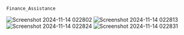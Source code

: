                                                          Finance_Assistance
![Screenshot 2024-11-14 022802](https://github.com/user-attachments/assets/a219f86d-6b86-4f0f-9f42-43b465587353)
![Screenshot 2024-11-14 022813](https://github.com/user-attachments/assets/88ca70fa-5602-4352-a432-71ce36026652)
![Screenshot 2024-11-14 022824](https://github.com/user-attachments/assets/ae41a36b-8cb1-433f-a660-2fa50c9f39f5)
![Screenshot 2024-11-14 022831](https://github.com/user-attachments/assets/a4c0d473-b7f0-4757-80bd-e85d5197156d)

